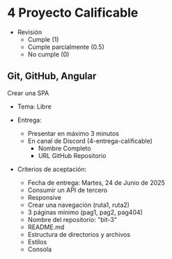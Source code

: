 # 4 Proyecto Calificable

* Revisión
  - Cumple (1)
  - Cumple parcialmente (0.5)
  - No cumple (0)

## Git, GitHub, Angular

Crear una SPA

- Tema: Libre
* Entrega:
  - Presentar en máximo 3 minutos
  * En canal de Discord (4-entrega-calificable)
    - Nombre Completo
    - URL GitHub Repositorio

* Criterios de aceptación:
  - Fecha de entrega: Martes, 24 de Junio de 2025
  - Consumir un API de tercero
  - Responsive
  - Crear una navegación (ruta1, ruta2)
  - 3 páginas mínimo (pag1, pag2, pag404)
  - Nombre del repositorio: "bit-3"
  - README.md
  - Estructura de directorios y archivos
  - Estilos
  - Consola
